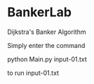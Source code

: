 # BankerLab
Dijkstra's Banker Algorithm

Simply enter the command python Main.py input-01.txtto run input-01.txt